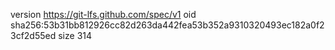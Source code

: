 version https://git-lfs.github.com/spec/v1
oid sha256:53b31bb812926cc82d263da442fea53b352a9310320493ec182a0f23cf2d55ed
size 314
